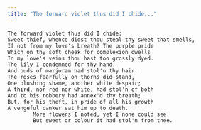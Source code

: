 ```yaml
---
title: "The forward violet thus did I chide..."
---
```


	The forward violet thus did I chide:
	Sweet thief, whence didst thou steal thy sweet that smells,
	If not from my love's breath? The purple pride
	Which on thy soft cheek for complexion dwells
	In my love's veins thou hast too grossly dyed.
	The lily I condemned for thy hand,
	And buds of marjoram had stol'n thy hair:
	The roses fearfully on thorns did stand,
	One blushing shame, another white despair;
	A third, nor red nor white, had stol'n of both
	And to his robbery had annex'd thy breath;
	But, for his theft, in pride of all his growth
	A vengeful canker eat him up to death.
			More flowers I noted, yet I none could see
			But sweet or colour it had stol'n from thee.

